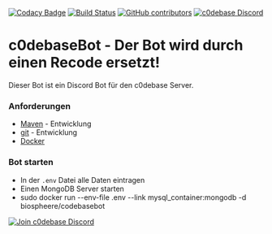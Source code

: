 [![Codacy Badge](https://api.codacy.com/project/badge/Grade/e09f05b8e67c4156accc633d72e8a75d)](https://www.codacy.com/app/biosphere.dev/c0debaseBot?utm_source=github.com&amp;utm_medium=referral&amp;utm_content=Biospheere/c0debaseBot&amp;utm_campaign=Badge_Grade)
[![Build Status](https://travis-ci.org/Biospheere/c0debaseBot.svg?branch=master)](https://travis-ci.org/Biospheere/c0debaseBot)
[![GitHub contributors](https://img.shields.io/github/contributors/biospheere/c0debaseBot.svg)](https://github.com/Biospheere/c0debaseBot/graphs/contributors/)
[![c0debase Discord](https://discordapp.com/api/guilds/361448651748540426/embed.png)](https://discord.gg/BDwBeZ3)

# c0debaseBot - Der Bot wird durch einen Recode ersetzt!
Dieser Bot ist ein Discord Bot für den c0debase Server.

### Anforderungen

 - [Maven](https://maven.apache.org/) - Entwicklung
 - [git](https://git-scm.com/) - Entwicklung
 - [Docker](https://www.docker.com/)

### Bot starten

  - In der `.env` Datei alle Daten eintragen
  - Einen MongoDB Server starten
  - sudo docker run --env-file .env --link mysql_container:mongodb -d biospheere/codebasebot
  

[![Join c0debase Discord](https://discordapp.com/api/guilds/361448651748540426/embed.png?style=banner2)](https://discord.gg/BDwBeZ3)
